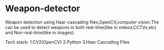 # Weapon-detector
Weapon detection using Haar-cascading files,OpenCV,computer vision.The can be used to detect weapons in both 
real-time(like in videos,CCTVs,etc) and Non-real-time(like in images).


Tech stack:
1.CV2(OpenCV)
2.Python
3.Haar Cascading Files
